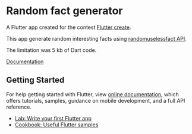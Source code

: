 # Random fact generator

A Flutter app created for the contest [Flutter create](https://flutter.dev/create).

This app generate random interesting facts using [randomuselessfact API](http://randomuselessfact.appspot.com).

The limitation was 5 kb of Dart code.

[Documentation](https://vukan-markovic.github.io/Random_facts_generator)

## Getting Started

For help getting started with Flutter, view
[online documentation](https://flutter.io/docs), which offers tutorials, 
samples, guidance on mobile development, and a full API reference.
- [Lab: Write your first Flutter app](https://flutter.io/docs/get-started/codelab)
- [Cookbook: Useful Flutter samples](https://flutter.io/docs/cookbook)

